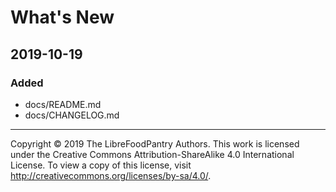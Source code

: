 # What's New

## 2019-10-19

### Added
- docs/README.md
- docs/CHANGELOG.md


---
Copyright &copy; 2019 The LibreFoodPantry Authors. This work is licensed
under the Creative Commons Attribution-ShareAlike 4.0 International License.
To view a copy of this license, visit
http://creativecommons.org/licenses/by-sa/4.0/.
